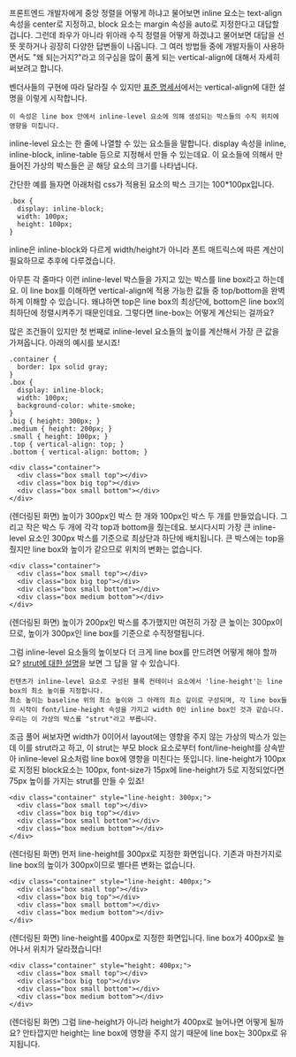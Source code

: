 프론트엔드 개발자에게 중앙 정렬을 어떻게 하냐고 물어보면 inline 요소는 text-align 속성을 center로 지정하고, block 요소는 margin 속성을 auto로 지정한다고 대답할 겁니다.
그런데 좌우가 아니라 위아래 수직 정렬을 어떻게 하겠냐고 물어보면 대답을 선뜻 못하거나 굉장히 다양한 답변들이 나옵니다.
그 여러 방법들 중에 개발자들이 사용하면서도 "왜 되는거지?"라고 의구심을 많이 품게 되는 vertical-align에 대해서 자세히 써보려고 합니다.

벤더사들의 구현에 따라 달라질 수 있지만 [표준 명세서](https://www.w3.org/TR/CSS2/visudet.html#propdef-vertical-align)에서는 vertical-align에 대한 설명을 이렇게 시작합니다.

```
이 속성은 line box 안에서 inline-level 요소에 의해 생성되는 박스들의 수직 위치에 영향을 미칩니다.
```

inline-level 요소는 한 줄에 나열할 수 있는 요소들을 말합니다.
display 속성을 inline, inline-block, inline-table 등으로 지정해서 만들 수 있는데요.
이 요소들에 의해서 만들어진 가상의 박스들은 곧 해당 요소의 크기를 나타냅니다.

간단한 예를 들자면 아래처럼 css가 적용된 요소의 박스 크기는 100\*100px입니다.
```
.box {
  display: inline-block;
  width: 100px;
  height: 100px;
}
```
inline은 inline-block와 다르게 width/height가 아니라 폰트 매트릭스에 따른 계산이 필요하므로 추후에 다루겠습니다.

아무튼 각 줄마다 이런 inline-level 박스들을 가지고 있는 박스를 line box라고 하는데요.
이 line box를 이해하면 vertical-align에 적용 가능한 값들 중 top/bottom을 완벽하게 이해할 수 있습니다.
왜냐하면 top은 line box의 최상단에, bottom은 line box의 최하단에 정렬시켜주기 때문인데요.
그렇다면 line-box는 어떻게 계산되는 걸까요?

많은 조건들이 있지만 첫 번째로 inline-level 요소들의 높이를 계산해서 가장 큰 값을 가져옵니다.
아래의 예시를 보시죠!
```
.container {
  border: 1px solid gray;
}
.box {
  display: inline-block;
  width: 100px;
  background-color: white-smoke;
}
.big { height: 300px; }
.medium { height: 200px; }
.small { height: 100px; }
.top { vertical-align: top; }
.bottom { vertical-align: bottom; }
```
```
<div class="container">
  <div class="box small top"></div>
  <div class="box big top"></div>
  <div class="box small bottom"></div>
</div>
```
(렌더링된 화면)
높이가 300px인 박스 한 개와 100px인 박스 두 개를 만들었습니다.
그리고 작은 박스 두 개에 각각 top과 bottom을 줬는데요.
보시다시피 가장 큰 inline-level 요소인 300px 박스를 기준으로 최상단과 하단에 배치됩니다.
큰 박스에는 top을 줬지만 line box와 높이가 같으므로 위치의 변화는 없습니다.

```
<div class="container">
  <div class="box small top"></div>
  <div class="box big top"></div>
  <div class="box small bottom"></div>
  <div class="box medium bottom"></div>
</div>
```
(렌더링된 화면)
높이가 200px인 박스를 추가했지만 여전히 가장 큰 높이는 300px이므로, 높이가 300px인 line box를 기준으로 수직정렬됩니다.

그럼 inline-level 요소들의 높이보다 더 크게 line box를 만드려면 어떻게 해야 할까요?
[strut에 대한 설명](https://www.w3.org/TR/CSS2/visudet.html#strut)을 보면 그 답을 알 수 있습니다.
```
컨텐츠가 inline-level 요소로 구성된 블록 컨테이너 요소에서 'line-height'는 line box의 최소 높이를 지정합니다.
최소 높이는 baseline 위의 최소 높이와 그 아래의 최소 깊이로 구성되며, 각 line box들의 시작이 font/line-height 속성을 가지고 width 0인 inline box인 것과 같습니다.
우리는 이 가상의 박스를 "strut"라고 부릅니다.
```
조금 풀어 써보자면 width가 0이어서 layout에는 영향을 주지 않는 가상의 박스가 있는데 이를 strut라고 하고,
이 strut는 부모 block 요소로부터 font/line-height를 상속받아 inline-level 요소처럼 line box에 영향을 미친다는 뜻입니다.
line-height가 100px로 지정된 block요소는 100px, font-size가 15px에 line-height가 5로 지정되었다면 75px 높이를 가지는 strut를 만들 수 있죠!

```
<div class="container" style="line-height: 300px;">
  <div class="box small top"></div>
  <div class="box big top"></div>
  <div class="box small bottom"></div>
  <div class="box medium bottom"></div>
</div>
```
(렌더링된 화면)
먼저 line-height를 300px로 지정한 화면입니다.
기존과 마찬가지로 line box의 높이가 300px이므로 별다른 변화는 없습니다.


```
<div class="container" style="line-height: 400px;">
  <div class="box small top"></div>
  <div class="box big top"></div>
  <div class="box small bottom"></div>
  <div class="box medium bottom"></div>
</div>
```
(렌더링된 화면)
line-height를 400px로 지정한 화면입니다.
line box가 400px로 늘어나서 위치가 달라졌습니다!

```
<div class="container" style="height: 400px;">
  <div class="box small top"></div>
  <div class="box big top"></div>
  <div class="box small bottom"></div>
  <div class="box medium bottom"></div>
</div>
```
(렌더링된 화면)
그럼 line-height가 아니라 height가 400px로 늘어나면 어떻게 될까요?
안타깝지만 height는 line box에 영향을 주지 않기 때문에 line box는 300px로 유지됩니다.
